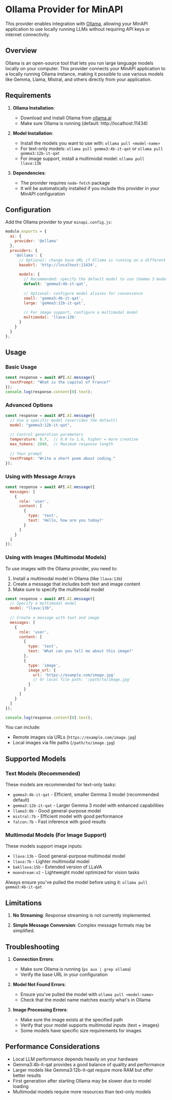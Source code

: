 # Ollama Provider for MinAPI

This provider enables integration with [Ollama](https://ollama.ai/), allowing your MinAPI application to use locally running LLMs without requiring API keys or internet connectivity.

## Overview

Ollama is an open-source tool that lets you run large language models locally on your computer. This provider connects your MinAPI application to a locally running Ollama instance, making it possible to use various models like Gemma, Llama, Mistral, and others directly from your application.

## Requirements

1. **Ollama Installation**: 
   - Download and install Ollama from [ollama.ai](https://ollama.ai/)
   - Make sure Ollama is running (default: http://localhost:11434)

2. **Model Installation**:
   - Install the models you want to use with: `ollama pull <model-name>`
   - For text-only models: `ollama pull gemma3:4b-it-qat` or `ollama pull gemma3:12b-it-qat`
   - For image support, install a multimodal model: `ollama pull llava:13b`

3. **Dependencies**:
   - The provider requires `node-fetch` package
   - It will be automatically installed if you include this provider in your MinAPI configuration

## Configuration

Add the Ollama provider to your `minapi.config.js`:

```javascript
module.exports = {
  ai: {
    provider: '@ollama'
  },
  providers: {
    '@ollama': {
      // Optional: change base URL if Ollama is running on a different host/port
      baseUrl: 'http://localhost:11434',
      
      models: {
        // Recommended: specify the default model to use (Gemma 3 models are great for text tasks)
        default: 'gemma3:4b-it-qat',
        
        // Optional: configure model aliases for convenience
        small: 'gemma3:4b-it-qat',
        large: 'gemma3:12b-it-qat',
        
        // For image support, configure a multimodal model
        multimodal: 'llava:13b'
      }
    }
  }
};
```

## Usage

### Basic Usage

```javascript
const response = await API.AI.message({
  textPrompt: "What is the capital of France?"
});
console.log(response.content[0].text);
```

### Advanced Options

```javascript
const response = await API.AI.message({
  // Use a specific model (overrides the default)
  model: "gemma3:12b-it-qat",
  
  // Control generation parameters
  temperature: 0.7,  // 0.0 to 1.0, higher = more creative
  max_tokens: 2048,  // Maximum response length
  
  // Your prompt
  textPrompt: "Write a short poem about coding."
});
```

### Using with Message Arrays

```javascript
const response = await API.AI.message({
  messages: [
    {
      role: 'user',
      content: [
        {
          type: 'text',
          text: 'Hello, how are you today?'
        }
      ]
    }
  ]
});
```

### Using with Images (Multimodal Models)

To use images with the Ollama provider, you need to:

1. Install a multimodal model in Ollama (like `llava:13b`)
2. Create a message that includes both text and image content
3. Make sure to specify the multimodal model

```javascript
const response = await API.AI.message({
  // Specify a multimodal model
  model: "llava:13b",
  
  // Create a message with text and image
  messages: [
    {
      role: 'user',
      content: [
        {
          type: 'text',
          text: 'What can you tell me about this image?'
        },
        {
          type: 'image',
          image_url: {
            url: 'https://example.com/image.jpg'
            // Or local file path: '/path/to/image.jpg'
          }
        }
      ]
    }
  ]
});

console.log(response.content[0].text);
```

You can include:
- Remote images via URLs (`https://example.com/image.jpg`)
- Local images via file paths (`/path/to/image.jpg`)

## Supported Models

### Text Models (Recommended)

These models are recommended for text-only tasks:

- `gemma3:4b-it-qat` - Efficient, smaller Gemma 3 model (recommended default)
- `gemma3:12b-it-qat` - Larger Gemma 3 model with enhanced capabilities
- `llama3:8b` - Good general-purpose model
- `mistral:7b` - Efficient model with good performance
- `falcon:7b` - Fast inference with good results

### Multimodal Models (For Image Support)

These models support image inputs:

- `llava:13b` - Good general-purpose multimodal model
- `llava:7b` - Lighter multimodal model
- `bakllava:15b` - Extended version of LLaVA
- `moondream:v2` - Lightweight model optimized for vision tasks

Always ensure you've pulled the model before using it: `ollama pull gemma3:4b-it-qat`

## Limitations

1. **No Streaming**: Response streaming is not currently implemented.

2. **Simple Message Conversion**: Complex message formats may be simplified.

## Troubleshooting

1. **Connection Errors**:
   - Make sure Ollama is running (`ps aux | grep ollama`)
   - Verify the base URL in your configuration

2. **Model Not Found Errors**:
   - Ensure you've pulled the model with `ollama pull <model-name>`
   - Check that the model name matches exactly what's in Ollama

3. **Image Processing Errors**:
   - Make sure the image exists at the specified path
   - Verify that your model supports multimodal inputs (text + images)
   - Some models have specific size requirements for images

## Performance Considerations

- Local LLM performance depends heavily on your hardware
- Gemma3:4b-it-qat provides a good balance of quality and performance
- Larger models like Gemma3:12b-it-qat require more RAM but offer better results
- First generation after starting Ollama may be slower due to model loading
- Multimodal models require more resources than text-only models 